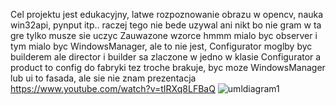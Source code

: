 Cel projektu jest edukacyjny, latwe rozpoznowanie obrazu w opencv, nauka win32api, pynput itp.. raczej tego nie bede uzywal ani nikt bo nie gram w ta gre tylko musze sie uczyc
Zauwazone wzorce hmmm mialo byc observer i tym mialo byc WindowsManager, ale to nie jest, Configurator moglby byc builderem ale director i builder sa zlaczone w jedno w klasie Configurator a product to config
do fabryki tez troche brakuje, byc moze WindowsManager lub ui to fasada, ale sie nie znam
prezentacja
https://www.youtube.com/watch?v=tIRXq8LFBaQ
![umldiagram1](https://github.com/user-attachments/assets/3df4405c-66f8-4822-9458-72c98f953f40)
